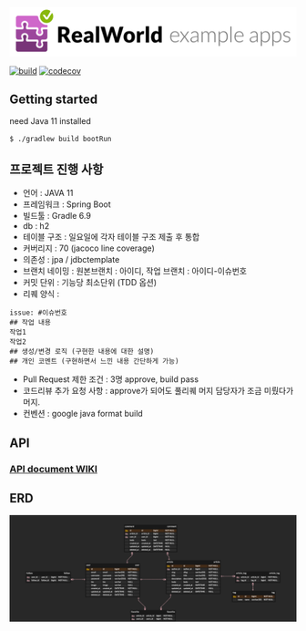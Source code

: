 ![realworld](./docs/image/realworld.png)

[![build](https://github.com/real-world-study/realworld/actions/workflows/build.yml/badge.svg)](https://github.com/real-world-study/realworld/actions/workflows/build.yml)   [![codecov](https://codecov.io/gh/real-world-study/realworld/branch/main/graph/badge.svg?token=K0HJBEGZ3O)](https://codecov.io/gh/real-world-study/realworld)



## Getting started

need Java 11 installed

```
$ ./gradlew build bootRun
```



## 프로젝트 진행 사항

- 언어 : JAVA 11
- 프레임워크 : Spring Boot
- 빌드툴 : Gradle 6.9
- db : h2
- 테이블 구조 : 일요일에 각자 테이블 구조 제출 후 통합
- 커버리지 : 70 (jacoco line coverage)
- 의존성 : jpa / jdbctemplate
- 브랜치 네이밍 : 원본브랜치 : 아이디, 작업 브랜치 : 아이디-이슈번호
- 커밋 단위 : 기능당 최소단위 (TDD 옵션)
- 리퀘 양식 :

```
issue: #이슈번호
## 작업 내용
작업1
작업2
## 생성/변경 로직 (구현한 내용에 대한 설명)
## 개인 코멘트 (구현하면서 느낀 내용 간단하게 가능)
```

- Pull Request 제한 조건 : 3명 approve, build pass
- 코드리뷰 추가 요청 사항 : approve가 되어도 풀리퀘 머지 담당자가 조금 미뤘다가 머지.
- 컨벤션 : google java format build



## API

###  [API document WIKI](https://github.com/real-world-study/realworld/wiki/API-documentation)

## ERD

![realworld_erd](./docs/image/realworld_erd.png)
